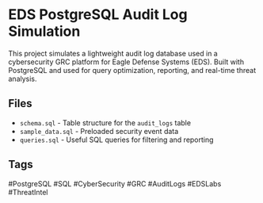 # EDS PostgreSQL Audit Log Simulation

This project simulates a lightweight audit log database used in a cybersecurity GRC platform for Eagle Defense Systems (EDS). Built with PostgreSQL and used for query optimization, reporting, and real-time threat analysis.

## Files
- `schema.sql` - Table structure for the `audit_logs` table
- `sample_data.sql` - Preloaded security event data
- `queries.sql` - Useful SQL queries for filtering and reporting

## Tags
#PostgreSQL #SQL #CyberSecurity #GRC #AuditLogs #EDSLabs #ThreatIntel

